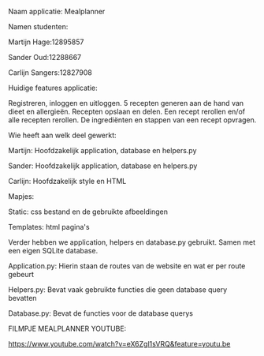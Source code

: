 Naam applicatie: Mealplanner

Namen studenten:

Martijn Hage:12895857

Sander Oud:12288667

Carlijn Sangers:12827908

Huidige features applicatie:

Registreren, inloggen en uitloggen.
5 recepten generen aan de hand van dieet en allergieën.
Recepten opslaan en delen.
Een recept rerollen en/of alle recepten rerollen.
De ingrediënten en stappen van een recept opvragen.

Wie heeft aan welk deel gewerkt:

Martijn: Hoofdzakelijk application, database en helpers.py

Sander: Hoofdzakelijk application, database en helpers.py

Carlijn: Hoofdzakelijk style en HTML

Mapjes:

Static: css bestand en de gebruikte afbeeldingen

Templates: html pagina's

Verder hebben we application, helpers en database.py gebruikt. Samen met een eigen SQLite database.

Application.py: Hierin staan de routes van de website en wat er per route gebeurt

Helpers.py: Bevat vaak gebruikte functies die geen database query bevatten

Database.py: Bevat de functies voor de database querys


FILMPJE MEALPLANNER YOUTUBE:

https://www.youtube.com/watch?v=eX6Zgl1sVRQ&feature=youtu.be


